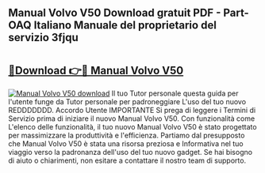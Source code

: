 ## Manual Volvo V50 Download gratuit PDF - Part-OAQ Italiano Manuale del proprietario del servizio 3fjqu

# <h2><a href="http://dfgd5f.blite.top/?on=Manual+Volvo+V50">🔗Download 👉🔴 Manual Volvo V50</a></h2>

[![Manual Volvo V50 download](https://i.imgur.com/lujVjoI.png)](http://dfgd5f.blite.top/?on=Manual+Volvo+V50)
Il tuo Tutor personale questa guida per l'utente funge da Tutor personale per padroneggiare L'uso del tuo nuovo REDDDDDDD. Accordo Utente IMPORTANTE Si prega di leggere i Termini di Servizio prima di iniziare il nuovo Manual Volvo V50. Con funzionalità come L'elenco delle funzionalità, il tuo nuovo Manual Volvo V50 è stato progettato per massimizzare la produttività e l'efficienza. Partiamo dal presupposto che Manual Volvo V50 è stata una risorsa preziosa e Informativa nel tuo viaggio verso la padronanza dell'uso del tuo nuovo gadget. Se hai bisogno di aiuto o chiarimenti, non esitare a contattare il nostro team di supporto.
